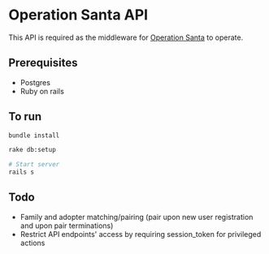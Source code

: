 # Operation Santa API
This API is required as the middleware for [Operation Santa](https://github.com/carr0lls/operation-santa) to operate.

## Prerequisites
- Postgres
- Ruby on rails

## To run

```sh
bundle install

rake db:setup

# Start server
rails s
```

## Todo
- Family and adopter matching/pairing (pair upon new user registration and upon pair terminations)
- Restrict API endpoints' access by requiring session_token for privileged actions